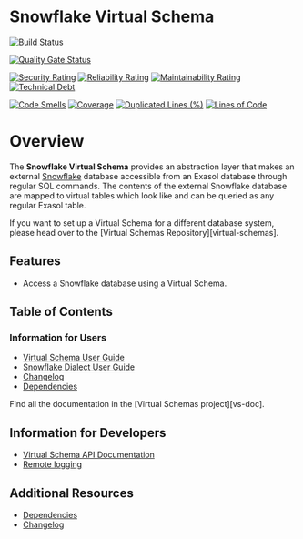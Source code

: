 # Snowflake Virtual Schema

[![Build Status](https://github.com/exasol/snowflake-virtual-schema/actions/workflows/ci-build.yml/badge.svg)](https://github.com/exasol/snowflake-virtual-schema/actions/workflows/ci-build.yml)

[![Quality Gate Status](https://sonarcloud.io/api/project_badges/measure?project=com.exasol%3Asnowflake-virtual-schema&metric=alert_status)](https://sonarcloud.io/dashboard?id=com.exasol%3Asnowflake-virtual-schema)

[![Security Rating](https://sonarcloud.io/api/project_badges/measure?project=com.exasol%3Asnowflake-virtual-schema&metric=security_rating)](https://sonarcloud.io/dashboard?id=com.exasol%3Asnowflake-virtual-schema)
[![Reliability Rating](https://sonarcloud.io/api/project_badges/measure?project=com.exasol%3Asnowflake-virtual-schema&metric=reliability_rating)](https://sonarcloud.io/dashboard?id=com.exasol%3Asnowflake-virtual-schema)
[![Maintainability Rating](https://sonarcloud.io/api/project_badges/measure?project=com.exasol%3Asnowflake-virtual-schema&metric=sqale_rating)](https://sonarcloud.io/dashboard?id=com.exasol%3Asnowflake-virtual-schema)
[![Technical Debt](https://sonarcloud.io/api/project_badges/measure?project=com.exasol%3Asnowflake-virtual-schema&metric=sqale_index)](https://sonarcloud.io/dashboard?id=com.exasol%3Asnowflake-virtual-schema)

[![Code Smells](https://sonarcloud.io/api/project_badges/measure?project=com.exasol%3Asnowflake-virtual-schema&metric=code_smells)](https://sonarcloud.io/dashboard?id=com.exasol%3Asnowflake-virtual-schema)
[![Coverage](https://sonarcloud.io/api/project_badges/measure?project=com.exasol%3Asnowflake-virtual-schema&metric=coverage)](https://sonarcloud.io/dashboard?id=com.exasol%3Asnowflake-virtual-schema)
[![Duplicated Lines (%)](https://sonarcloud.io/api/project_badges/measure?project=com.exasol%3Asnowflake-virtual-schema&metric=duplicated_lines_density)](https://sonarcloud.io/dashboard?id=com.exasol%3Asnowflake-virtual-schema)
[![Lines of Code](https://sonarcloud.io/api/project_badges/measure?project=com.exasol%3Asnowflake-virtual-schema&metric=ncloc)](https://sonarcloud.io/dashboard?id=com.exasol%3Asnowflake-virtual-schema)

# Overview

The **Snowflake Virtual Schema** provides an abstraction layer that makes an external [Snowflake](https://www.Snowflake.org/) database accessible from an Exasol database through regular SQL commands. The contents of the external Snowflake database are mapped to virtual tables which look like and can be queried as any regular Exasol table.

If you want to set up a Virtual Schema for a different database system, please head over to the [Virtual Schemas Repository][virtual-schemas].

## Features

* Access a Snowflake database using a Virtual Schema.

## Table of Contents

### Information for Users

* [Virtual Schema User Guide](https://docs.exasol.com/database_concepts/virtual_schemas.htm)
* [Snowflake Dialect User Guide](doc/user_guide/snowflake_user_guide.md)
* [Changelog](doc/changes/changelog.md)
* [Dependencies](dependencies.md)

Find all the documentation in the [Virtual Schemas project][vs-doc].

## Information for Developers

* [Virtual Schema API Documentation](https://github.com/exasol/virtual-schema-common-java/blob/main/doc/development/api/virtual_schema_api.md)
* [Remote logging](https://docs.exasol.com/db/latest/database_concepts/virtual_schema/logging.htm)

## Additional Resources

* [Dependencies](dependencies.md)
* [Changelog](doc/changes/changelog.md)
